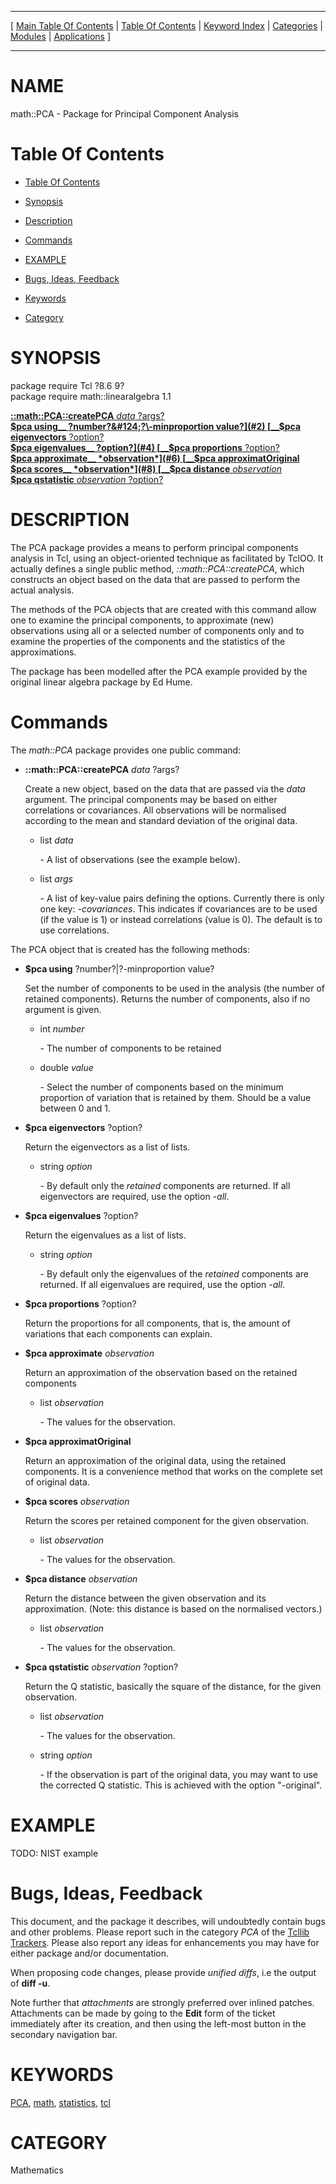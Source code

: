 
[//000000001]: # (math::PCA \- Principal Components Analysis)
[//000000002]: # (Generated from file 'pca\.man' by tcllib/doctools with format 'markdown')
[//000000003]: # (math::PCA\(n\) 1\.1 tcllib "Principal Components Analysis")

<hr> [ <a href="../../../../toc.md">Main Table Of Contents</a> &#124; <a
href="../../../toc.md">Table Of Contents</a> &#124; <a
href="../../../../index.md">Keyword Index</a> &#124; <a
href="../../../../toc0.md">Categories</a> &#124; <a
href="../../../../toc1.md">Modules</a> &#124; <a
href="../../../../toc2.md">Applications</a> ] <hr>

# NAME

math::PCA \- Package for Principal Component Analysis

# <a name='toc'></a>Table Of Contents

  - [Table Of Contents](#toc)

  - [Synopsis](#synopsis)

  - [Description](#section1)

  - [Commands](#section2)

  - [EXAMPLE](#section3)

  - [Bugs, Ideas, Feedback](#section4)

  - [Keywords](#keywords)

  - [Category](#category)

# <a name='synopsis'></a>SYNOPSIS

package require Tcl ?8\.6 9?  
package require math::linearalgebra 1\.1  

[__::math::PCA::createPCA__ *data* ?args?](#1)  
[__$pca using__ ?number?&#124;?\-minproportion value?](#2)  
[__$pca eigenvectors__ ?option?](#3)  
[__$pca eigenvalues__ ?option?](#4)  
[__$pca proportions__ ?option?](#5)  
[__$pca approximate__ *observation*](#6)  
[__$pca approximatOriginal__](#7)  
[__$pca scores__ *observation*](#8)  
[__$pca distance__ *observation*](#9)  
[__$pca qstatistic__ *observation* ?option?](#10)  

# <a name='description'></a>DESCRIPTION

The PCA package provides a means to perform principal components analysis in
Tcl, using an object\-oriented technique as facilitated by TclOO\. It actually
defines a single public method, *::math::PCA::createPCA*, which constructs an
object based on the data that are passed to perform the actual analysis\.

The methods of the PCA objects that are created with this command allow one to
examine the principal components, to approximate \(new\) observations using all or
a selected number of components only and to examine the properties of the
components and the statistics of the approximations\.

The package has been modelled after the PCA example provided by the original
linear algebra package by Ed Hume\.

# <a name='section2'></a>Commands

The *math::PCA* package provides one public command:

  - <a name='1'></a>__::math::PCA::createPCA__ *data* ?args?

    Create a new object, based on the data that are passed via the *data*
    argument\. The principal components may be based on either correlations or
    covariances\. All observations will be normalised according to the mean and
    standard deviation of the original data\.

      * list *data*

        \- A list of observations \(see the example below\)\.

      * list *args*

        \- A list of key\-value pairs defining the options\. Currently there is
        only one key: *\-covariances*\. This indicates if covariances are to be
        used \(if the value is 1\) or instead correlations \(value is 0\)\. The
        default is to use correlations\.

The PCA object that is created has the following methods:

  - <a name='2'></a>__$pca using__ ?number?&#124;?\-minproportion value?

    Set the number of components to be used in the analysis \(the number of
    retained components\)\. Returns the number of components, also if no argument
    is given\.

      * int *number*

        \- The number of components to be retained

      * double *value*

        \- Select the number of components based on the minimum proportion of
        variation that is retained by them\. Should be a value between 0 and 1\.

  - <a name='3'></a>__$pca eigenvectors__ ?option?

    Return the eigenvectors as a list of lists\.

      * string *option*

        \- By default only the *retained* components are returned\. If all
        eigenvectors are required, use the option *\-all*\.

  - <a name='4'></a>__$pca eigenvalues__ ?option?

    Return the eigenvalues as a list of lists\.

      * string *option*

        \- By default only the eigenvalues of the *retained* components are
        returned\. If all eigenvalues are required, use the option *\-all*\.

  - <a name='5'></a>__$pca proportions__ ?option?

    Return the proportions for all components, that is, the amount of variations
    that each components can explain\.

  - <a name='6'></a>__$pca approximate__ *observation*

    Return an approximation of the observation based on the retained components

      * list *observation*

        \- The values for the observation\.

  - <a name='7'></a>__$pca approximatOriginal__

    Return an approximation of the original data, using the retained components\.
    It is a convenience method that works on the complete set of original data\.

  - <a name='8'></a>__$pca scores__ *observation*

    Return the scores per retained component for the given observation\.

      * list *observation*

        \- The values for the observation\.

  - <a name='9'></a>__$pca distance__ *observation*

    Return the distance between the given observation and its approximation\.
    \(Note: this distance is based on the normalised vectors\.\)

      * list *observation*

        \- The values for the observation\.

  - <a name='10'></a>__$pca qstatistic__ *observation* ?option?

    Return the Q statistic, basically the square of the distance, for the given
    observation\.

      * list *observation*

        \- The values for the observation\.

      * string *option*

        \- If the observation is part of the original data, you may want to use
        the corrected Q statistic\. This is achieved with the option "\-original"\.

# <a name='section3'></a>EXAMPLE

TODO: NIST example

# <a name='section4'></a>Bugs, Ideas, Feedback

This document, and the package it describes, will undoubtedly contain bugs and
other problems\. Please report such in the category *PCA* of the [Tcllib
Trackers](http://core\.tcl\.tk/tcllib/reportlist)\. Please also report any ideas
for enhancements you may have for either package and/or documentation\.

When proposing code changes, please provide *unified diffs*, i\.e the output of
__diff \-u__\.

Note further that *attachments* are strongly preferred over inlined patches\.
Attachments can be made by going to the __Edit__ form of the ticket
immediately after its creation, and then using the left\-most button in the
secondary navigation bar\.

# <a name='keywords'></a>KEYWORDS

[PCA](\.\./\.\./\.\./\.\./index\.md\#pca), [math](\.\./\.\./\.\./\.\./index\.md\#math),
[statistics](\.\./\.\./\.\./\.\./index\.md\#statistics),
[tcl](\.\./\.\./\.\./\.\./index\.md\#tcl)

# <a name='category'></a>CATEGORY

Mathematics
